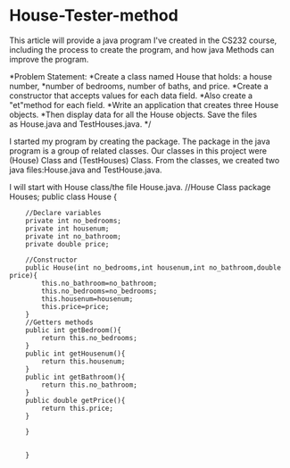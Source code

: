 # House-Tester-method
This article will provide a java program I've created in the CS232 course, including the process to create the program, and how java Methods can improve the program.

*Problem Statement:
*Create a class named House that holds: a house number,
*number of bedrooms, number of baths, and price.
*Create a constructor that accepts values for each data field. 
*Also create a "et"method for each field. 
*Write an application that creates three House objects.
*Then display data for all the House objects. Save the files as House.java and TestHouses.java.
*/

I started my program by creating the package. The package in the java program is a group of related classes. Our classes in this project were (House) Class and (TestHouses) Class.
From the classes, we created two java files:House.java and TestHouse.java.

I will start with House class/the file House.java.
        //House Class
        package Houses; 
        public class House {

        //Declare variables
        private int no_bedrooms;        
        private int housenum;
        private int no_bathroom;
        private double price;
    
        //Constructor
        public House(int no_bedrooms,int housenum,int no_bathroom,double price){
            this.no_bathroom=no_bathroom;
            this.no_bedrooms=no_bedrooms;
            this.housenum=housenum;
            this.price=price;
        }
        //Getters methods
        public int getBedroom(){
            return this.no_bedrooms;
        }
        public int getHousenum(){
            return this.housenum;
        }
        public int getBathroom(){
            return this.no_bathroom;
        }
        public double getPrice(){
            return this.price;
        }
    
        }

    
        }
